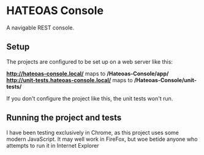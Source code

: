 # HATEOAS Console

A navigable REST console.

## Setup

The projects are configured to be set up on a web server like this:

**http://hateoas-console.local/** maps to **/Hateoas-Console/app/**  
**http://unit-tests.hateoas-console.local/** maps to **/Hateoas-Console/unit-tests/**

If you don't configure the project like this, the unit tests won't run.

## Running the project and tests

I have been testing exclusively in Chrome, as this project uses some modern
JavaScript. It may well work in FireFox, but woe betide anyone who attempts to 
run it in Internet Explorer
